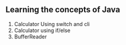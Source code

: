 ## Learning the concepts of Java

1. Calculator Using switch and cli
2. Calculator using if/else
3. BufferReader
